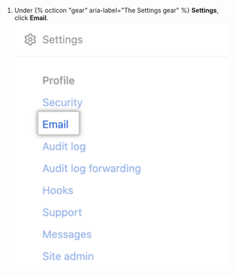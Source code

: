 1. Under {% octicon "gear" aria-label="The Settings gear" %} **Settings**, click **Email**.
  ![Email tab in the enterprise account sidebar](/assets/images/enterprise/configuration/enterprise-account-email-tab.png)
